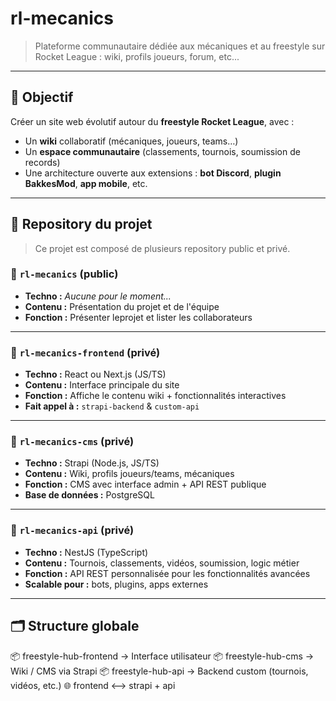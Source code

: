 # rl-mecanics

> Plateforme communautaire dédiée aux mécaniques et au freestyle sur Rocket League : wiki, profils joueurs, forum, etc...

---

## 🎯 Objectif

Créer un site web évolutif autour du **freestyle Rocket League**, avec :
- Un **wiki** collaboratif (mécaniques, joueurs, teams…)
- Un **espace communautaire** (classements, tournois, soumission de records)
- Une architecture ouverte aux extensions : **bot Discord**, **plugin BakkesMod**, **app mobile**, etc.

---

## 🧱 Repository du projet
> Ce projet est composé de plusieurs repository public et privé.

### 🔹 `rl-mecanics` (public)
- **Techno :** *Aucune pour le moment...*
- **Contenu :** Présentation du projet et de l'équipe
- **Fonction :** Présenter leprojet et lister les collaborateurs

---

### 🔹 `rl-mecanics-frontend` (privé)
- **Techno :** React ou Next.js (JS/TS)
- **Contenu :** Interface principale du site
- **Fonction :** Affiche le contenu wiki + fonctionnalités interactives
- **Fait appel à :** `strapi-backend` & `custom-api`

---

### 🔹 `rl-mecanics-cms` (privé)
- **Techno :** Strapi (Node.js, JS/TS)
- **Contenu :** Wiki, profils joueurs/teams, mécaniques
- **Fonction :** CMS avec interface admin + API REST publique
- **Base de données :** PostgreSQL

---

### 🔹 `rl-mecanics-api` (privé)
- **Techno :** NestJS (TypeScript)
- **Contenu :** Tournois, classements, vidéos, soumission, logic métier
- **Fonction :** API REST personnalisée pour les fonctionnalités avancées
- **Scalable pour :** bots, plugins, apps externes

---

## 🗂 Structure globale


:package: freestyle-hub-frontend     → Interface utilisateur
:package: freestyle-hub-cms          → Wiki / CMS via Strapi
:package: freestyle-hub-api          → Backend custom (tournois, vidéos, etc.)
:globe_with_meridians: frontend <--> strapi + api
